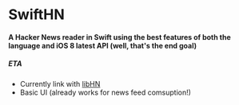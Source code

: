 SwiftHN
=======

#### A Hacker News reader in Swift using the best features of both the language and iOS 8 latest API (well, that's the end goal)

##### ETA

* Currently link with [libHN](https://github.com/bennyguitar/libHN)
* Basic UI (already works for news feed comsuption!)
